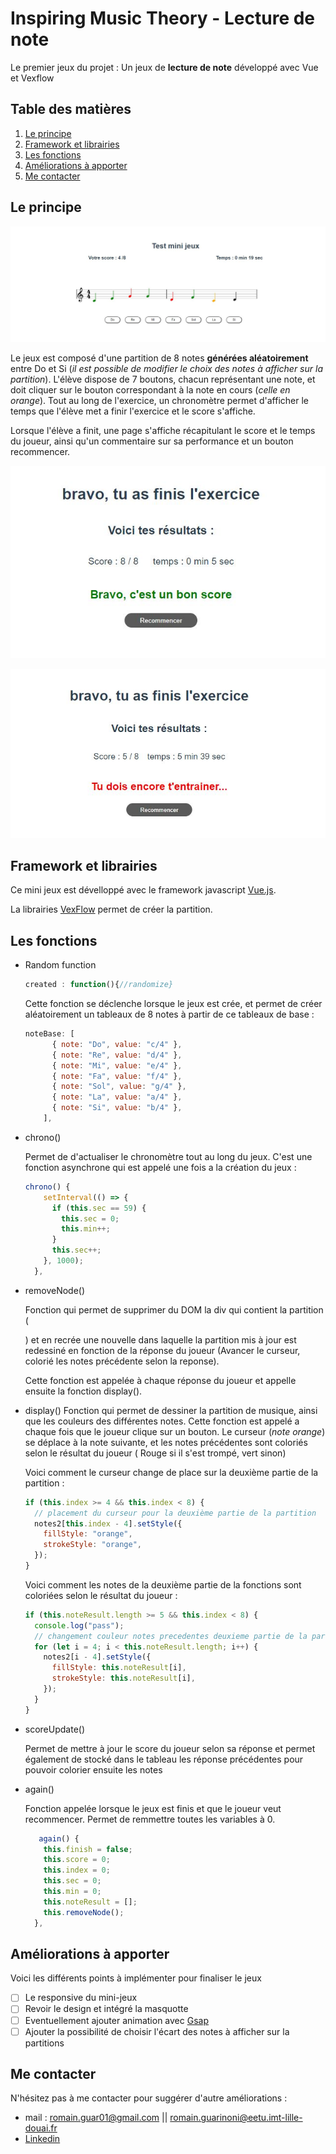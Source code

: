 # Inspiring Music Theory - Lecture de note

Le premier jeux du projet : Un jeux de **lecture de note** développé avec Vue et Vexflow

## Table des matières

1. [Le principe](#Le-principe)
2. [Framework et librairies](#Framework-et-librairies)
3. [Les fonctions](#Les-fonctions)
4. [Améliorations à apporter](#Améliorations-à-apporter)
5. [Me contacter](#Me-contacter)

## Le principe

![](./src/assets/jeux.jpg)

Le jeux est composé d'une partition de 8 notes **générées aléatoirement** entre Do et Si (_il est possible de modifier le choix des notes à afficher sur la partition_).
L'élève dispose de 7 boutons, chacun représentant une note, et doit cliquer sur le bouton correspondant à la note en cours (_celle en orange_).
Tout au long de l'exercice, un chronomètre permet d'afficher le temps que l'élève met a finir l'exercice et le score s'affiche.

Lorsque l'élève a finit, une page s'affiche récapitulant le score et le temps du joueur, ainsi qu'un commentaire sur sa performance et un bouton recommencer.

![](./src/assets/good.jpg)

![](./src/assets/bad.jpg)

## Framework et librairies

Ce mini jeux est dévelloppé avec le framework javascript [Vue.js](https://vuejs.org/).

La librairies [VexFlow](https://github.com/0xfe/vexflow) permet de créer la partition.

## Les fonctions

- Random function

  ```javascript
  created : function(){//randomize}
  ```

  Cette fonction se déclenche lorsque le jeux est crée, et permet de créer aléatoirement un tableaux de 8 notes à partir de ce tableaux de base :

  ```javascript
  noteBase: [
        { note: "Do", value: "c/4" },
        { note: "Re", value: "d/4" },
        { note: "Mi", value: "e/4" },
        { note: "Fa", value: "f/4" },
        { note: "Sol", value: "g/4" },
        { note: "La", value: "a/4" },
        { note: "Si", value: "b/4" },
      ],
  ```

- chrono()

  Permet de d'actualiser le chronomètre tout au long du jeux. C'est une fonction asynchrone qui est appelé une fois a la création du jeux :

  ```javascript
  chrono() {
      setInterval(() => {
        if (this.sec == 59) {
          this.sec = 0;
          this.min++;
        }
        this.sec++;
      }, 1000);
    },
  ```

- removeNode()

  Fonction qui permet de supprimer du DOM la div qui contient la partition
  (<div id="gameBox">) et en recrée une nouvelle dans laquelle la partition mis à jour est redessiné en fonction de la réponse du joueur (Avancer le curseur, colorié les notes précédente selon la reponse).

  Cette fonction est appelée à chaque réponse du joueur et appelle ensuite la fonction display().

- display()
  Fonction qui permet de dessiner la partition de musique, ainsi que les couleurs des différentes notes. Cette fonction est appelé a chaque fois que le joueur clique sur un bouton. Le curseur (_note orange_) se déplace à la note suivante, et les notes précédentes sont coloriés selon le résultat du joueur ( Rouge si il s'est trompé, vert sinon)

  Voici comment le curseur change de place sur la deuxième partie de la partition :

  ```javascript
  if (this.index >= 4 && this.index < 8) {
    // placement du curseur pour la deuxième partie de la partition
    notes2[this.index - 4].setStyle({
      fillStyle: "orange",
      strokeStyle: "orange",
    });
  }
  ```

  Voici comment les notes de la deuxième partie de la fonctions sont coloriées selon le résultat du joueur :

  ```javascript
  if (this.noteResult.length >= 5 && this.index < 8) {
    console.log("pass");
    // changement couleur notes precedentes deuxieme partie de la partition
    for (let i = 4; i < this.noteResult.length; i++) {
      notes2[i - 4].setStyle({
        fillStyle: this.noteResult[i],
        strokeStyle: this.noteResult[i],
      });
    }
  }
  ```

- scoreUpdate()

  Permet de mettre à jour le score du joueur selon sa réponse et permet également de stocké dans le tableau <noteResult> les réponse précédentes pour pouvoir colorier ensuite les notes

- again()

  Fonction appelée lorsque le jeux est finis et que le joueur veut recommencer. Permet de remmettre toutes les variables à 0.

  ```javascript
     again() {
      this.finish = false;
      this.score = 0;
      this.index = 0;
      this.sec = 0;
      this.min = 0;
      this.noteResult = [];
      this.removeNode();
    },
  ```

## Améliorations à apporter

Voici les différents points à implémenter pour finaliser le jeux

- [ ] Le responsive du mini-jeux
- [ ] Revoir le design et intégré la masquotte
- [ ] Eventuellement ajouter animation avec [Gsap](https://greensock.com/gsap/)
- [ ] Ajouter la possibilité de choisir l'écart des notes à afficher sur la partitions

## Me contacter

N'hésitez pas à me contacter pour suggérer d'autre améliorations :

- mail : romain.guar01@gmail.com || romain.guarinoni@eetu.imt-lille-douai.fr
- [Linkedin](https://www.linkedin.com/in/romain-guarinoni-535445189/)
